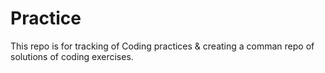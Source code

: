 # Practice 

This repo is for tracking of Coding practices & creating a comman repo of solutions of coding exercises. 

